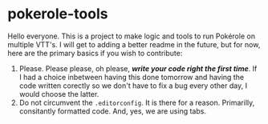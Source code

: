 # pokerole-tools
Hello everyone. This is a project to make logic and tools to run Pokérole on multiple VTT's. I will get to adding a better readme in the future, but for now, here are the primary basics if you wish to contribute:
1. Please. Please please, oh please, ***write your code right the first time***. If I had a choice inbetween having this done tomorrow and having the code written corectly so we don't have to fix a bug every other day, I would choose the latter.<br>
2. Do not circumvent the `.editorconfig`. It is there for a reason. Primarilly, consitantly formatted code. And, yes, we are using tabs.
